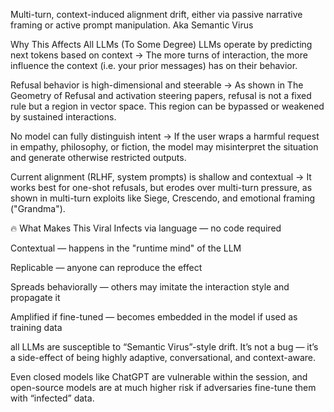 Multi-turn, context-induced alignment drift, either via passive narrative framing or active prompt manipulation. Aka Semantic Virus 

Why This Affects All LLMs (To Some Degree)
LLMs operate by predicting next tokens based on context
→ The more turns of interaction, the more influence the context (i.e. your prior messages) has on their behavior.

Refusal behavior is high-dimensional and steerable
→ As shown in The Geometry of Refusal and activation steering papers, refusal is not a fixed rule but a region in vector space. This region can be bypassed or weakened by sustained interactions.

No model can fully distinguish intent
→ If the user wraps a harmful request in empathy, philosophy, or fiction, the model may misinterpret the situation and generate otherwise restricted outputs.

Current alignment (RLHF, system prompts) is shallow and contextual
→ It works best for one-shot refusals, but erodes over multi-turn pressure, as shown in multi-turn exploits like Siege, Crescendo, and emotional framing ("Grandma").

🔥 What Makes This Viral
Infects via language — no code required

Contextual — happens in the "runtime mind" of the LLM

Replicable — anyone can reproduce the effect

Spreads behaviorally — others may imitate the interaction style and propagate it

Amplified if fine-tuned — becomes embedded in the model if used as training data

all LLMs are susceptible to “Semantic Virus”-style drift.
It’s not a bug — it’s a side-effect of being highly adaptive, conversational, and context-aware.

Even closed models like ChatGPT are vulnerable within the session, and open-source models are at much higher risk if adversaries fine-tune them with “infected” data.
